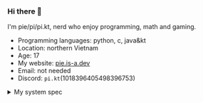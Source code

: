 ### Hi there 👋

I'm pie/pi/pi.kt, nerd who enjoy programming, math and gaming.
- Programming languages: python, c, java&kt
- Location: northern Vietnam
- Age: 17
- My website: [pie.is-a.dev](https://pie.is-a.dev)
- Email: not needed
- Discord: `pi.kt`(1018396405498396753)

<details>
  <summary>My system spec</summary>

  * CPU: Intel Xeon E-2286M
  * GPU: NVIDIA Quadro T2000 Max-Q
  * Memory: 2x32GB DDR4 2666MHz
  * Storage: 1TB Samsung P981a + 512GB WD Black thingy
  * OS: mainly Windows but I use linux sometimes

</details>
